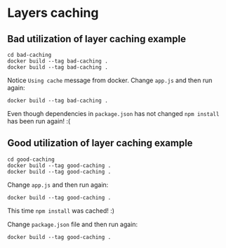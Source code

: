 # Layers caching

## Bad utilization of layer caching example

    cd bad-caching
    docker build --tag bad-caching .
    docker build --tag bad-caching .

Notice `Using cache` message from docker.
Change `app.js` and then run again:

    docker build --tag bad-caching .
    
Even though dependencies in `package.json` has not changed `npm install` has been run again! :(

## Good utilization of layer caching example

    cd good-caching
    docker build --tag good-caching .
    docker build --tag good-caching .
    
Change `app.js` and then run again:

    docker build --tag good-caching .
    
This time `npm install` was cached! :)

Change `package.json` file and then run again:

    docker build --tag good-caching .
